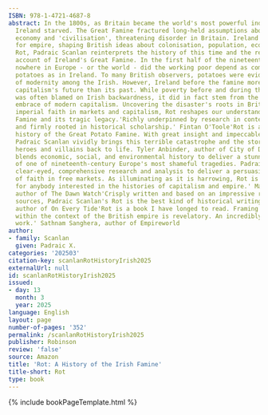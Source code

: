 ```yaml
---
ISBN: 978-1-4721-4687-8
abstract: In the 1800s, as Britain became the world's most powerful industrial empire,
  Ireland starved. The Great Famine fractured long-held assumptions about political
  economy and 'civilisation', threatening disorder in Britain. Ireland was a laboratory
  for empire, shaping British ideas about colonisation, population, ecology and work.In
  Rot, Padraic Scanlan reinterprets the history of this time and the result is a revelatory
  account of Ireland's Great Famine. In the first half of the nineteenth century,
  nowhere in Europe - or the world - did the working poor depend as completely on
  potatoes as in Ireland. To many British observers, potatoes were evidence of a lack
  of modernity among the Irish. However, Ireland before the famine more closely resembled
  capitalism's future than its past. While poverty before and during the Great Famine
  was often blamed on Irish backwardness, it did in fact stem from the British Empire's
  embrace of modern capitalism. Uncovering the disaster's roots in Britain's deep
  imperial faith in markets and capitalism, Rot reshapes our understanding of the
  Famine and its tragic legacy.'Richly underpinned by research in contemporary sources
  and firmly rooted in historical scholarship.' Fintan O'Toole'Rot is a moving modern
  history of the Great Potato Famine. With great insight and impeccable research,
  Padraic Scanlan vividly brings this terrible catastrophe and the stories of its
  heroes and villains back to life. Tyler Anbinder, author of City of Dreams'Rot brilliantly
  blends economic, social, and environmental history to deliver a stunning new account
  of one of nineteenth-century Europe's most shameful tragedies. Padraic Scanlan joins
  clear-eyed, comprehensive research and analysis to deliver a persuasive indictment
  of faith in free markets. As illuminating as it is harrowing, Rot is a must-read
  for anybody interested in the histories of capitalism and empire.' Maya Jasanoff,
  author of The Dawn Watch'Crisply written and based on an impressive range of contemporary
  sources, Padraic Scanlan's Rot is the best kind of historical writing.' Sean Connolly,
  author of On Every Tide'Rot is a book I have longed to read. Framing the Irish Famine
  within the context of the British empire is revelatory. An incredibly important
  work.' Sathnam Sanghera, author of Empireworld
author:
- family: Scanlan
  given: Padraic X.
categories: '202503'
citation-key: scanlanRotHistoryIrish2025
externalUrl: null
id: scanlanRotHistoryIrish2025
issued:
- day: 13
  month: 3
  year: 2025
language: English
layout: page
number-of-pages: '352'
permalink: /scanlanRotHistoryIrish2025
publisher: Robinson
review: 'false'
source: Amazon
title: 'Rot: A History of the Irish Famine'
title-short: Rot
type: book
---
```

{% include bookPageTemplate.html %}